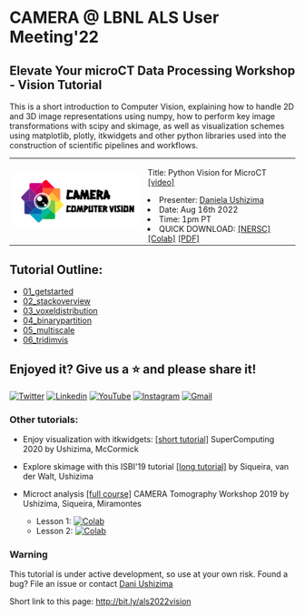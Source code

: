 # CAMERA @ LBNL ALS User Meeting'22

## Elevate Your microCT Data Processing Workshop - Vision Tutorial   

This is a short introduction to Computer Vision, explaining how to handle 2D and 3D image representations using numpy, how to perform key image transformations with scipy and skimage, as well as visualization schemes using matplotlib, plotly, itkwidgets and other python libraries used into the construction of scientific pipelines and workflows.

<table border="0">
 <tr>
    <td><img src="https://github.com/dani-lbnl/introvision/blob/main/cameracomputervision.png" width="300">
    </td>
    <td>
     <p>
      Title: Python Vision for MicroCT  <a href='https://youtu.be/7g9WSXbFFSU'>[video]</a>
      <li> Presenter: <a href='http://bit.ly/idealdatascience'>Daniela Ushizima </a>
      <li> Date: Aug 16th 2022
      <li> Time: 1pm PT
      <li> QUICK DOWNLOAD: <a href='https://www.dropbox.com/s/4z9mc48h6clkrci/notebooks_nersc.zip?dl=0'>[NERSC]</a> <a href='https://www.dropbox.com/s/22r992ko0kjqqzz/notebooks_colab.zip?dl=0'>[Colab]</a> <a href='https://www.dropbox.com/s/uqqn6epnxwhau98/pdf_version.zip?dl=0'>[PDF]</a>
      </td>
 </tr>
</table>

## Tutorial Outline:
- [01_getstarted](https://github.com/dani-lbnl/2022_als_user_meeting/blob/main/01_getstarted.ipynb)
- [02_stackoverview](https://github.com/dani-lbnl/2022_als_user_meeting/blob/main/02_stackoverview.ipynb)
- [03_voxeldistribution](https://github.com/dani-lbnl/2022_als_user_meeting/blob/main/03_voxeldistribution.ipynb)
- [04_binarypartition](https://github.com/dani-lbnl/2022_als_user_meeting/blob/main/04_binarypartition.ipynb)
- [05_multiscale](https://github.com/dani-lbnl/2022_als_user_meeting/blob/main/05_multiscale.ipynb)
- [06_tridimvis](https://github.com/dani-lbnl/2022_als_user_meeting/blob/main/06_tridimvis.ipynb)

## Enjoyed it? Give us a :star: and please share it!
[![Twitter](https://img.shields.io/badge/-Dani%20Vision-00aa00?style=flat-square&logo=Twitter&logoColor=white&link=https://twitter.com/dani_lbnl)](https://twitter.com/dani_lbnl)
[![Linkedin](https://img.shields.io/badge/-Dani%20Vision-174b97?style=flat-square&logo=Linkedin&logoColor=white&link=https://www.linkedin.com/danivision)](https://www.linkedin.com/in/daniela-ushizima-vision)
[![YouTube](https://img.shields.io/badge/-Dani%20Vision-8a28e2?style=flat-square&logo=YouTube&logoColor=white&link=https://www.youtube.com/c/DaniUshizimaVision)](https://www.youtube.com/c/DaniUshizimaVision)
[![Instagram](https://img.shields.io/badge/-Dani%20Vision-dd0000?style=flat-square&labelColor=dd0000&logo=instagram&logoColor=white&link=https://www.instagram.com/danielaushizima)](https://www.instagram.com/danielaushizima)
[![Gmail](https://img.shields.io/badge/-dani.lbnl@gmail.com-ffaa1d?style=flat-square&logo=Gmail&logoColor=white&link=mailto:dani.lbnl@gmail.com)](mailto:dani.lbnl@gmail.com)


### Other tutorials:  

- Enjoy visualization with itkwidgets: [[short tutorial]](https://github.com/dani-lbnl/SC20_pyHPC) SuperComputing 2020 by Ushizima, McCormick

- Explore skimage with this ISBI'19 tutorial [[long tutorial]](https://github.com/dani-lbnl/isvc2019) by Siqueira, van der Walt, Ushizima

- Microct analysis [[full course]](https://github.com/CameraIA/dipmicroct/tree/master/partII) CAMERA Tomography Workshop 2019 by Ushizima, Siqueira, Miramontes  
    - Lesson 1: [![Colab](https://colab.research.google.com/assets/colab-badge.svg)](https://drive.google.com/file/d/1l3nUSw5N2QQgcZqlO9gULRN3PHrkde6Q/view?usp=sharing)
    - Lesson 2: [![Colab](https://colab.research.google.com/assets/colab-badge.svg)](https://drive.google.com/file/d/1GX3Gp0IgqCCn7KbpwG2LVsVCKKyGd-45/view?usp=sharing)

### Warning
This tutorial is under active development, so use at your own risk. Found a bug? File an issue or contact [Dani Ushizima](mailto:dani.lbnl@gmail.com)

Short link to this page: http://bit.ly/als2022vision
